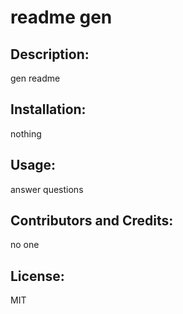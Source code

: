 
# readme gen

## Description:
gen readme

## Installation:
nothing

## Usage:
answer questions

## Contributors and Credits:
no one

## License:
MIT